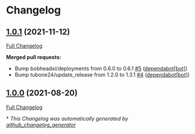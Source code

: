 # Changelog

## [1.0.1](https://github.com/codenamephp/chef.cookbook.sshKeys/tree/1.0.1) (2021-11-12)

[Full Changelog](https://github.com/codenamephp/chef.cookbook.sshKeys/compare/1.0.0...1.0.1)

**Merged pull requests:**

- Bump bobheadxi/deployments from 0.6.0 to 0.6.1 [\#5](https://github.com/codenamephp/chef.cookbook.sshKeys/pull/5) ([dependabot[bot]](https://github.com/apps/dependabot))
- Bump tubone24/update\_release from 1.2.0 to 1.3.1 [\#4](https://github.com/codenamephp/chef.cookbook.sshKeys/pull/4) ([dependabot[bot]](https://github.com/apps/dependabot))

## [1.0.0](https://github.com/codenamephp/chef.cookbook.sshKeys/tree/1.0.0) (2021-08-20)

[Full Changelog](https://github.com/codenamephp/chef.cookbook.sshKeys/compare/50cdf0d95500d4e2a008f5d57a00d5f331c5a3ad...1.0.0)



\* *This Changelog was automatically generated by [github_changelog_generator](https://github.com/github-changelog-generator/github-changelog-generator)*
